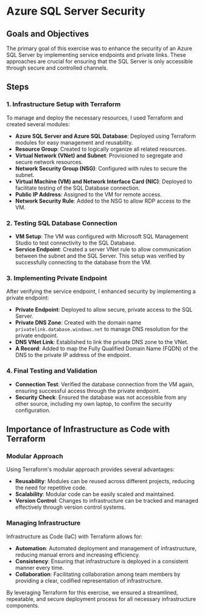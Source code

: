 # Azure SQL Server Security

## Goals and Objectives

The primary goal of this exercise was to enhance the security of an Azure SQL Server by implementing service endpoints and private links. These approaches are crucial for ensuring that the SQL Server is only accessible through secure and controlled channels.

## Steps

### 1. Infrastructure Setup with Terraform

To manage and deploy the necessary resources, I used Terraform and created several modules:

- **Azure SQL Server and Azure SQL Database**: Deployed using Terraform modules for easy management and reusability.
- **Resource Group**: Created to logically organize all related resources.
- **Virtual Network (VNet) and Subnet**: Provisioned to segregate and secure network resources.
- **Network Security Group (NSG)**: Configured with rules to secure the subnet.
- **Virtual Machine (VM) and Network Interface Card (NIC)**: Deployed to facilitate testing of the SQL Database connection.
- **Public IP Address**: Assigned to the VM for remote access.
- **Network Security Rule**: Added to the NSG to allow RDP access to the VM.

### 2. Testing SQL Database Connection

- **VM Setup**: The VM was configured with Microsoft SQL Management Studio to test connectivity to the SQL Database.
- **Service Endpoint**: Created a server VNet rule to allow communication between the subnet and the SQL Server. This setup was verified by successfully connecting to the database from the VM.

### 3. Implementing Private Endpoint

After verifying the service endpoint, I enhanced security by implementing a private endpoint:

- **Private Endpoint**: Deployed to allow secure, private access to the SQL Server.
- **Private DNS Zone**: Created with the domain name `privatelink.database.windows.net` to manage DNS resolution for the private endpoint.
- **DNS VNet Link**: Established to link the private DNS zone to the VNet.
- **A Record**: Added to map the Fully Qualified Domain Name (FQDN) of the DNS to the private IP address of the endpoint.

### 4. Final Testing and Validation

- **Connection Test**: Verified the database connection from the VM again, ensuring successful access through the private endpoint.
- **Security Check**: Ensured the database was not accessible from any other source, including my own laptop, to confirm the security configuration.

## Importance of Infrastructure as Code with Terraform

### Modular Approach

Using Terraform's modular approach provides several advantages:

- **Reusability**: Modules can be reused across different projects, reducing the need for repetitive code.
- **Scalability**: Modular code can be easily scaled and maintained.
- **Version Control**: Changes to infrastructure can be tracked and managed effectively through version control systems.

### Managing Infrastructure

Infrastructure as Code (IaC) with Terraform allows for:

- **Automation**: Automated deployment and management of infrastructure, reducing manual errors and increasing efficiency.
- **Consistency**: Ensuring that infrastructure is deployed in a consistent manner every time.
- **Collaboration**: Facilitating collaboration among team members by providing a clear, codified representation of infrastructure.

By leveraging Terraform for this exercise, we ensured a streamlined, repeatable, and secure deployment process for all necessary infrastructure components.
